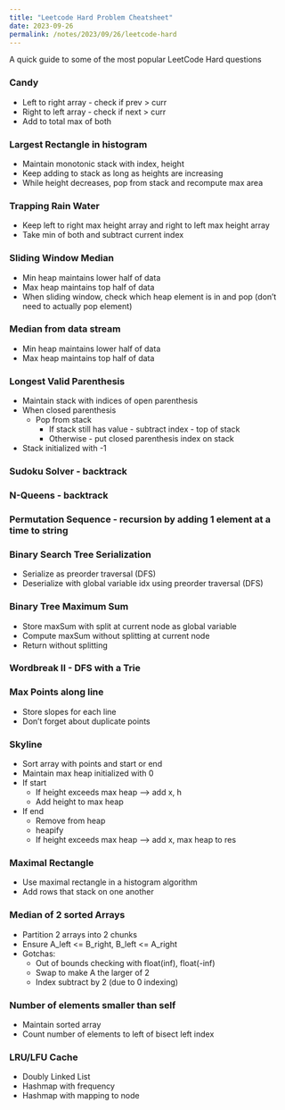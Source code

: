 ```yaml
---
title: "Leetcode Hard Problem Cheatsheet"
date: 2023-09-26
permalink: /notes/2023/09/26/leetcode-hard
--- 
```


A quick guide to some of the most popular LeetCode Hard questions

### Candy
- Left to right array - check if prev > curr
- Right to left array - check if next > curr
- Add to total max of both


### Largest Rectangle in histogram
- Maintain monotonic stack with index, height
- Keep adding to stack as long as heights are increasing
- While height decreases, pop from stack and recompute max area


### Trapping Rain Water
- Keep left to right max height array and right to left max height array
- Take min of both and subtract current index


### Sliding Window Median
- Min heap maintains lower half of data
- Max heap maintains top half of data
- When sliding window, check which heap element is in and pop (don’t need to actually pop element)


### Median from data stream
- Min heap maintains lower half of data
- Max heap maintains top half of data


### Longest Valid Parenthesis
- Maintain stack with indices of open parenthesis
- When closed parenthesis
    - Pop from stack
        - If stack still has value - subtract index - top of stack
        - Otherwise - put closed parenthesis index on stack
- Stack initialized with -1


### Sudoku Solver - backtrack

### N-Queens - backtrack

### Permutation Sequence - recursion by adding 1 element at a time to string

### Binary Search Tree Serialization
- Serialize as preorder traversal (DFS)
- Deserialize with global variable idx using preorder traversal (DFS)


### Binary Tree Maximum Sum
- Store maxSum with split at current node as global variable
- Compute maxSum without splitting at current node
- Return without splitting
### Wordbreak II - DFS with a Trie


### Max Points along line
- Store slopes for each line
- Don’t forget about duplicate points


### Skyline
- Sort array with points and start or end
- Maintain max heap initialized with 0
- If start
    - If height exceeds max heap —> add x, h
    - Add height to max heap
- If end
    - Remove from heap
    - heapify
    - If height exceeds max heap —> add x, max heap to res


### Maximal Rectangle
- Use maximal rectangle in a histogram algorithm
- Add rows that stack on one another


### Median of 2 sorted Arrays
- Partition 2 arrays into 2 chunks 
- Ensure A_left <= B_right, B_left <= A_right
- Gotchas:
    - Out of bounds checking with float(inf), float(-inf)
    - Swap to make A the larger of 2
    - Index subtract by 2 (due to 0 indexing)


### Number of elements smaller than self
- Maintain sorted array
- Count number of elements to left of bisect left index


### LRU/LFU Cache
- Doubly Linked List
- Hashmap with frequency
- Hashmap with mapping to node
